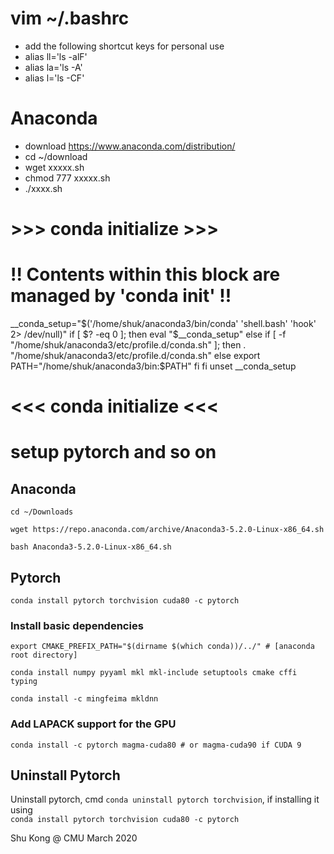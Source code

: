 # vim ~/.bashrc
- add the following shortcut keys for personal use
- alias ll='ls -alF'
- alias la='ls -A'
- alias l='ls -CF'

# Anaconda
- download https://www.anaconda.com/distribution/
- cd ~/download
- wget xxxxx.sh
- chmod 777 xxxxx.sh
- ./xxxx.sh




# >>> conda initialize >>>
# !! Contents within this block are managed by 'conda init' !!
__conda_setup="$('/home/shuk/anaconda3/bin/conda' 'shell.bash' 'hook' 2> /dev/null)"
if [ $? -eq 0 ]; then
    eval "$__conda_setup"
else
    if [ -f "/home/shuk/anaconda3/etc/profile.d/conda.sh" ]; then
        . "/home/shuk/anaconda3/etc/profile.d/conda.sh"
    else
        export PATH="/home/shuk/anaconda3/bin:$PATH"
    fi
fi
unset __conda_setup
# <<< conda initialize <<<




# setup pytorch and so on


## Anaconda

```cd ~/Downloads```

```wget https://repo.anaconda.com/archive/Anaconda3-5.2.0-Linux-x86_64.sh```

```bash Anaconda3-5.2.0-Linux-x86_64.sh```


## Pytorch

```conda install pytorch torchvision cuda80 -c pytorch```

### Install basic dependencies

```export CMAKE_PREFIX_PATH="$(dirname $(which conda))/../" # [anaconda root directory]```

```conda install numpy pyyaml mkl mkl-include setuptools cmake cffi typing```

```conda install -c mingfeima mkldnn```


### Add LAPACK support for the GPU

```conda install -c pytorch magma-cuda80 # or magma-cuda90 if CUDA 9```


## Uninstall Pytorch

Uninstall pytorch, cmd ```conda uninstall pytorch torchvision```, if installing it using                
```conda install pytorch torchvision cuda80 -c pytorch```



Shu Kong @ CMU
March 2020

